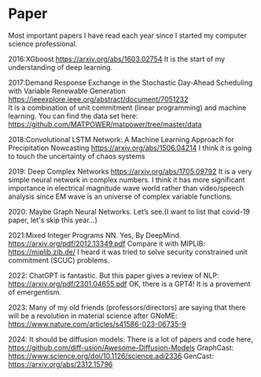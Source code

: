 # Paper
 Most important papers I have read each year since I started my computer science professional.

2016:XGboost
 https://arxiv.org/abs/1603.02754
It is the start of my understanding of deep learning.

2017:Demand Response Exchange in the Stochastic Day-Ahead Scheduling with Variable Renewable Generation
 https://ieeexplore.ieee.org/abstract/document/7051232   
It is a combination of unit commitment (linear programming) and machine learning.
You can find the data set here: https://github.com/MATPOWER/matpower/tree/master/data

2018:Convolutional LSTM Network: A Machine Learning Approach for Precipitation Nowcasting
 https://arxiv.org/abs/1506.04214
I think it is going to touch the uncertainty of chaos systems

2019: Deep Complex Networks
 https://arxiv.org/abs/1705.09792
It is a very simple neural network in complex numbers. I think it has more significant importance in electrical magnitude wave world rather than video/speech analysis since EM wave is an universe of complex variable functions. 

2020:
Maybe Graph Neural Networks. Let’s see.(I want to list that covid-19 paper, let's skip this year...)

2021:Mixed Integer Programs NN. Yes, By DeepMind. 
 https://arxiv.org/pdf/2012.13349.pdf
Compare it with MIPLIB:
 https://miplib.zib.de/
I heard it was tried to solve security constrained unit commitment (SCUC) problems.

2022: ChatGPT is fantastic.
But this paper gives a review of NLP: https://arxiv.org/pdf/2301.04655.pdf
OK, there is a GPT4! It is a provement of emergentism.

2023: Many of my old friends (professors/directors) are saying that there will be a revolution in material science after GNoME:
https://www.nature.com/articles/s41586-023-06735-9

2024: It should be diffusion models:
There is a lot of papers and code here, https://github.com/diff-usion/Awesome-Diffusion-Models
GraphCast: https://www.science.org/doi/10.1126/science.adi2336
GenCast: https://arxiv.org/abs/2312.15796
